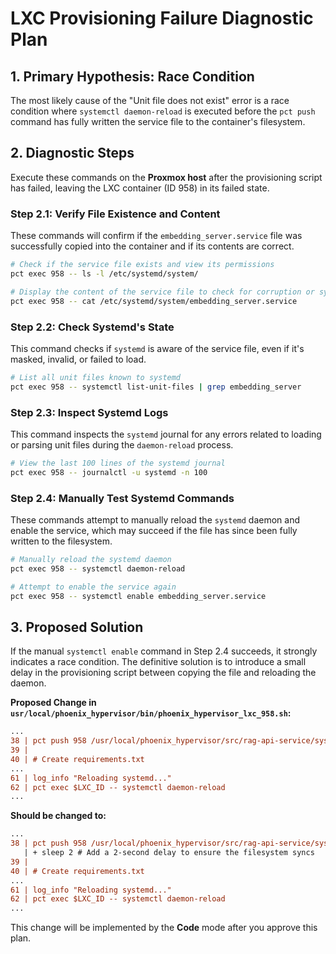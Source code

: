 # LXC Provisioning Failure Diagnostic Plan

## 1. Primary Hypothesis: Race Condition

The most likely cause of the "Unit file does not exist" error is a race condition where `systemctl daemon-reload` is executed before the `pct push` command has fully written the service file to the container's filesystem.

## 2. Diagnostic Steps

Execute these commands on the **Proxmox host** after the provisioning script has failed, leaving the LXC container (ID 958) in its failed state.

### Step 2.1: Verify File Existence and Content

These commands will confirm if the `embedding_server.service` file was successfully copied into the container and if its contents are correct.

```bash
# Check if the service file exists and view its permissions
pct exec 958 -- ls -l /etc/systemd/system/

# Display the content of the service file to check for corruption or syntax errors
pct exec 958 -- cat /etc/systemd/system/embedding_server.service
```

### Step 2.2: Check Systemd's State

This command checks if `systemd` is aware of the service file, even if it's masked, invalid, or failed to load.

```bash
# List all unit files known to systemd
pct exec 958 -- systemctl list-unit-files | grep embedding_server
```

### Step 2.3: Inspect Systemd Logs

This command inspects the `systemd` journal for any errors related to loading or parsing unit files during the `daemon-reload` process.

```bash
# View the last 100 lines of the systemd journal
pct exec 958 -- journalctl -u systemd -n 100
```

### Step 2.4: Manually Test Systemd Commands

These commands attempt to manually reload the `systemd` daemon and enable the service, which may succeed if the file has since been fully written to the filesystem.

```bash
# Manually reload the systemd daemon
pct exec 958 -- systemctl daemon-reload

# Attempt to enable the service again
pct exec 958 -- systemctl enable embedding_server.service
```

## 3. Proposed Solution

If the manual `systemctl enable` command in Step 2.4 succeeds, it strongly indicates a race condition. The definitive solution is to introduce a small delay in the provisioning script between copying the file and reloading the daemon.

**Proposed Change in `usr/local/phoenix_hypervisor/bin/phoenix_hypervisor_lxc_958.sh`:**

```diff
...
38 | pct push 958 /usr/local/phoenix_hypervisor/src/rag-api-service/systemd/ /etc/systemd/system/
39 | 
40 | # Create requirements.txt
...
61 | log_info "Reloading systemd..."
62 | pct exec $LXC_ID -- systemctl daemon-reload
...
```

**Should be changed to:**

```diff
...
38 | pct push 958 /usr/local/phoenix_hypervisor/src/rag-api-service/systemd/ /etc/systemd/system/
   | + sleep 2 # Add a 2-second delay to ensure the filesystem syncs
39 | 
40 | # Create requirements.txt
...
61 | log_info "Reloading systemd..."
62 | pct exec $LXC_ID -- systemctl daemon-reload
...
```

This change will be implemented by the **Code** mode after you approve this plan.
